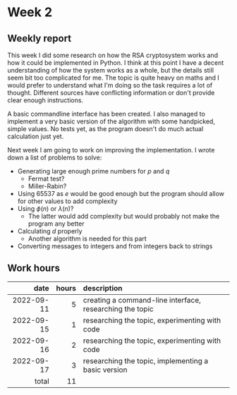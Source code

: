 # Week 2

## Weekly report

This week I did some research on how the RSA cryptosystem works and how it could be implemented in Python. I think at this point I have a decent understanding of how the system works as a whole, but the details still seem bit too complicated for me. The topic is quite heavy on maths and I would prefer to understand what I'm doing so the task requires a lot of thought. Different sources have conflicting information or don't provide clear enough instructions.

A basic commandline interface has been created. I also managed to implement a very basic version of the algorithm with some handpicked, simple values. No tests yet, as the program doesn't do much actual calculation just yet.

Next week I am going to work on improving the implementation. I wrote down a list of problems to solve:

- Generating large enough prime numbers for $p$ and $q$
  - Fermat test?
  - Miller-Rabin?
- Using $65537$ as $e$ would be good enough but the program should allow for other values to add complexity
- Using $\phi(n)$ or $\lambda(n)$?
  - The latter would add complexity but would probably not make the program any better
- Calculating $d$ properly
  - Another algorithm is needed for this part
- Converting messages to integers and from integers back to strings

## Work hours

|       date |  hours | description                                                          |
| ---------: | -----: | :------------------------------------------------------------------- |
| 2022-09-11 |      5 | creating a command-line interface, researching the topic             |
| 2022-09-15 |      1 | researching the topic, experimenting with code                       |
| 2022-09-16 |      2 | researching the topic, experimenting with code                       |
| 2022-09-17 |      3 | researching the topic, implementing a basic version                  |
|      total |     11 |                                                                      |
